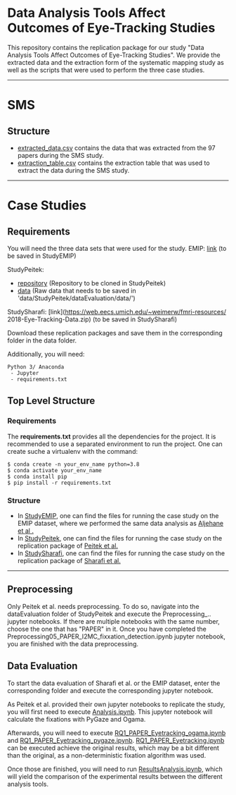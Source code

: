 # Data Analysis Tools Affect Outcomes of Eye-Tracking Studies

This repository contains the replication package for our study "Data Analysis Tools Affect Outcomes of Eye-Tracking Studies".
We provide the extracted data and the extraction form of the systematic mapping study as well as the scripts that were used to perform the three case studies.

---

# SMS

## Structure

- [extracted_data.csv](extracted_data.csv) contains the data that was extracted from the 97 papers during the SMS study.
- [extraction_table.csv](extraction_table.csv) contains the extraction table that was used to extract the data during the SMS study.


---

# Case Studies

## Requirements

You will need the three data sets that were used for the study.
EMIP: [link](https://osf.io/53kts/) (to be saved in StudyEMIP)

StudyPeitek: 
- [repository](https://github.com/brains-on-code/NoviceVsExpert) (Repository to be cloned in StudyPeitek)
- [data](https://osf.io/4hjbd/) (Raw data that needs to be saved in 'data/StudyPeitek/dataEvaluation/data/')

StudySharafi: [link](https://web.eecs.umich.edu/~weimerw/fmri-resources/ 2018-Eye-Tracking-Data.zip) (to be saved in StudySharafi)

Download these replication packages and save them in the corresponding folder in the data folder.

Additionally, you will need:

```
Python 3/ Anaconda
 - Jupyter
 - requirements.txt
```

## Top Level Structure

### Requirements

The **requirements.txt** provides all the dependencies for the project.
It is recommended to use a separated environment to run the project. One can create suche a virtualenv with the command:

```properties
$ conda create -n your_env_name python=3.8
$ conda activate your_env_name
$ conda install pip
$ pip install -r requirements.txt
```
### Structure

- In [StudyEMIP](StudyEMIP), one can find the files for running the case study on the EMIP dataset, where we performed the same data analysis as [Aljehane et al .](https://doi.org/10.1145/3591135)
- In [StudyPeitek](StudyPeitek), one can find the files for running the case study on the replication package of [Peitek et al.](https://doi.org/10.1145/3540250.3549084) 
- In [StudySharafi](StudySharafi), one can find the files for running the case study on the replication package of [Sharafi et al.](http://dx.doi.org/10.1145/3434643) 

---

## Preprocessing

Only Peitek et al. needs preprocessing.
To do so, navigate into the dataEvaluation folder of StudyPeitek and execute the Preprocessing_.. jupyter notebooks.
If there are multiple notebooks with the same number, choose the one that has "PAPER" in it.
Once you have completed the Preprocessing05_PAPER_I2MC_fixxation_detection.ipynb jupyter notebook, you are finished with the data preprocessing.

## Data Evaluation

To start the data evaluation of Sharafi et al. or the EMIP dataset, enter the corresponding folder and execute the corresponding jupyter notebook.

As Peitek et al. provided their own jupyter notebooks to replicate the study, you will first need to execute [Analysis.ipynb](StudyPeitek/Analysis.ipynb).
This jupyter notebook will calculate the fixations with PyGaze and Ogama.

Afterwards, you will need to execute [RQ1_PAPER_Eyetracking_ogama.ipynb](StudyPeitek/RQ1_PAPER_Eyetracking_ogama.ipynb) and [RQ1_PAPER_Eyetracking_pygaze.ipynb](StudyPeitek/RQ1_PAPER_Eyetracking_pygaze.ipynb).
[RQ1_PAPER_Eyetracking.ipynb](StudyPeitek/RQ1_PAPER_Eyetracking.ipynb) can be executed achieve the original results, which may be a bit different than the original, as a non-deterministic fixation algorithm was used.

Once those are finished, you will need to run [ResultsAnalysis.ipynb](StudyPeitek/ResultsAnalysis.ipynb), which will yield the comparison of the experimental results between the different analysis tools.
